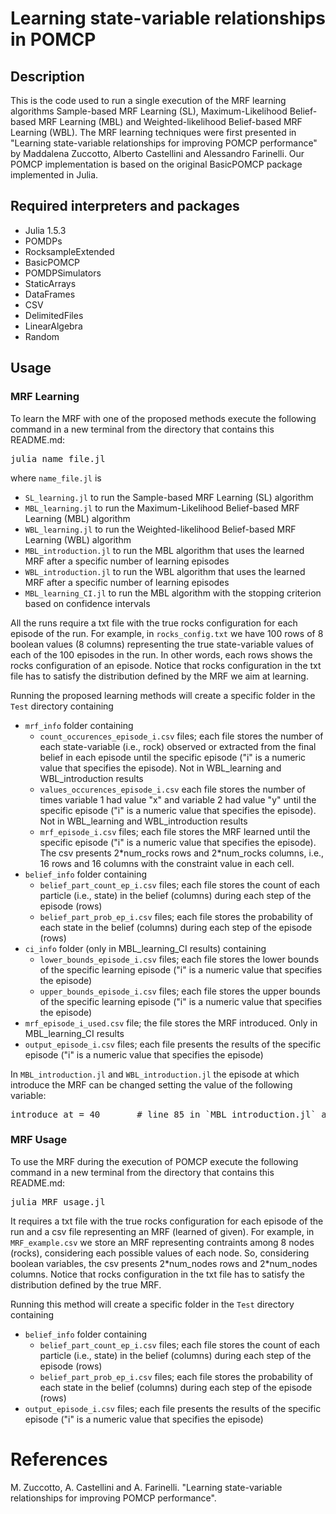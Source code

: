 
# Learning state-variable relationships in POMCP

## Description

This is the code used to run a single execution of the MRF learning algorithms Sample-based MRF Learning (SL), Maximum-Likelihood Belief-based MRF Learning (MBL) and Weighted-likelihood Belief-based MRF Learning (WBL).
The MRF learning techniques were first presented in "Learning state-variable relationships for improving POMCP performance" by Maddalena Zuccotto, Alberto Castellini and Alessandro Farinelli.
Our POMCP implementation is based on the original BasicPOMCP package implemented in Julia.


## Required interpreters and packages
- Julia 1.5.3
- POMDPs
- RocksampleExtended 
- BasicPOMCP
- POMDPSimulators
- StaticArrays
- DataFrames
- CSV
- DelimitedFiles
- LinearAlgebra
- Random



## Usage

### MRF Learning
To learn the MRF with one of the proposed methods execute the following command in a new terminal from the directory that contains this README.md:

<pre>
julia name_file.jl
</pre>
where `name_file.jl` is
- `SL_learning.jl` to run the Sample-based MRF Learning (SL) algorithm
- `MBL_learning.jl` to run the Maximum-Likelihood Belief-based MRF Learning (MBL) algorithm
- `WBL_learning.jl` to run the Weighted-likelihood Belief-based MRF Learning (WBL) algorithm
- `MBL_introduction.jl` to run the MBL algorithm that uses the learned MRF after a specific number of learning episodes
- `WBL_introduction.jl` to run the WBL algorithm that uses the learned MRF after a specific number of learning episodes
- `MBL_learning_CI.jl` to run the MBL algorithm with the stopping criterion based on confidence intervals


All the runs require a txt file with the true rocks configuration for each episode of the run. For example, in `rocks_config.txt` we have 100 rows of 8 boolean values (8 columns) representing the true state-variable values of each of the 100 episodes in the run. In other words, each rows shows the rocks configuration of an episode.
Notice that rocks configuration in the txt file has to satisfy the distribution defined by the MRF we aim at learning.

Running the proposed learning methods will create a specific folder in the `Test` directory containing
- `mrf_info` folder containing
	- `count_occurences_episode_i.csv` files; each file stores the number of each state-variable (i.e., rock) observed or extracted from the final belief in each episode until the specific episode ("i" is a numeric value that specifies the episode). Not in WBL_learning and WBL_introduction results
	- `values_occurences_episode_i.csv` each file stores the number of times variable 1 had value "x" and variable 2 had value "y" until the specific episode ("i" is a numeric value that specifies the episode). Not in WBL_learning and WBL_introduction results
	- `mrf_episode_i.csv` files; each file stores the MRF learned until the specific episode ("i" is a numeric value that specifies the episode). The csv presents 2\*num_rocks rows and 2\*num_rocks columns, i.e., 16 rows and 16 columns with the constraint value in each cell.
- `belief_info` folder containing
	- `belief_part_count_ep_i.csv` files; each file stores the count of each particle (i.e., state) in the belief (columns) during each step of the episode (rows)
	- `belief_part_prob_ep_i.csv` files; each file stores the probability of each state in the belief (columns) during each step of the episode (rows)
- `ci_info` folder (only in MBL_learning_CI results) containing
	- `lower_bounds_episode_i.csv` files; each file stores the lower bounds of the specific learning episode ("i" is a numeric value that specifies the episode)
	- `upper_bounds_episode_i.csv` files; each file stores the upper bounds of the specific learning episode ("i" is a numeric value that specifies the episode)
- `mrf_episode_i_used.csv` file; the file stores the MRF introduced. Only in MBL_learning_CI results
- `output_episode_i.csv` files; each file presents the results of the specific episode ("i" is a numeric value that specifies the episode)


In `MBL_introduction.jl` and `WBL_introduction.jl` the episode at which introduce the MRF can be changed setting the value of the following variable:
<pre>
introduce_at = 40		# line 85 in `MBL_introduction.jl` and line 70 in `WBL_introduction.jl`
</pre>

### MRF Usage
To use the MRF during the execution of POMCP execute the following command in a new terminal from the directory that contains this README.md:
<pre>
julia MRF_usage.jl
</pre>

It requires a txt file with the true rocks configuration for each episode of the run and a csv file representing an MRF (learned of given). For example, in `MRF_example.csv` we store an MRF representing contraints among 8 nodes (rocks), considering each possible values of each node. So, considering boolean variables, the csv presents 2\*num_nodes rows and 2\*num_nodes columns.
Notice that rocks configuration in the txt file has to satisfy the distribution defined by the true MRF.

Running this method will create a specific folder in the `Test` directory containing
- `belief_info` folder containing
	- `belief_part_count_ep_i.csv` files; each file stores the count of each particle (i.e., state) in the belief (columns) during each step of the episode (rows)
	- `belief_part_prob_ep_i.csv` files; each file stores the probability of each state in the belief (columns) during each step of the episode (rows)
- `output_episode_i.csv` files; each file presents the results of the specific episode ("i" is a numeric value that specifies the episode)

# References
M. Zuccotto, A. Castellini and A. Farinelli. "Learning state-variable relationships for improving POMCP performance".
